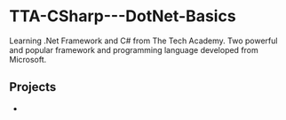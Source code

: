 # TTA-CSharp---DotNet-Basics
Learning .Net Framework and C# from The Tech Academy. Two powerful and popular framework and programming language developed from Microsoft.

## Projects


-


### 
